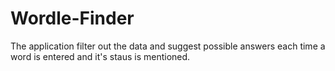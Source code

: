 # Wordle-Finder

The application filter out the data and suggest possible answers each time a word is entered and it's staus is mentioned.